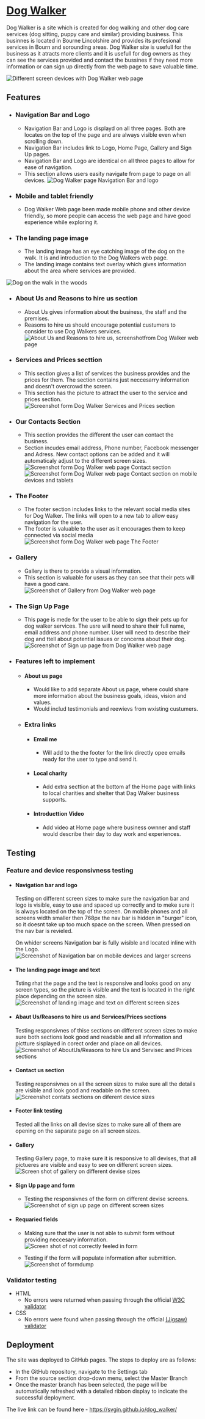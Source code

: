 # [Dog Walker](https://svgin.github.io/dog_walker/)

Dog Walker is a site which is created for dog walking and other dog care services (dog sitting, puppy care and similar) providing business. This businnes is located in Bourne Lincolshire and provides its profesional services in Bourn and sorounding areas. Dog Walker site is usefull for the business as it atracts more clients and it is usefull for dog owners as they can see the services provided and contact the bussines if they need more information or can sign up directly from the web page to save valuable time.

![Different screen devices with Dog Walker web page](/assets/media/dog_walker_responsive.png)

## Features

- ### Navigation Bar and Logo
  - Navigation Bar and Logo is displayd on all three pages. Both are locates on the top of the page and are always visible even when scrolling down.
  - Navigation Bar includes link to Logo, Home Page, Gallery and Sign Up pages.
  - Navigation Bar and Logo are identical on all three pages to allow for ease of navigation.
  - This section allows users easity navigate from page to page on all devices.
  ![Dog Walker page Navigation Bar and logo](assets/media/dog_walker_navbar_logo.png)
  
- ### Mobile and tablet friendly

  - Dog Walker Web page been made mobile phone and other device friendly, so more people can access the web page and have good experience while exploring it.
  
- ### The landing page image
  - The landing image has an eye catching image of the dog on the walk. It is and introduction to the Dog Walkers web page.
  - The landing image contains text overlay which gives information about the area where services are provided.

![Dog on the walk in the woods](assets/media/dog_walker_hero_picture.png)

- ### About Us and Reasons to hire us section
    - About Us gives information about the business, the staff and the premises.
    - Reasons to hire us should encourage potential custumers to consider to use Dog Walkers services.
  ![About Us and Reasons to hire us, screenshotfrom Dog Walker web page](assets/media/dog_walker_aboutus_reaons.png)


- ### Services and Prices secttion
  - This section gives a list of services the business provides and the prices for them. The section contains just neccesarry information and doesn't overcrowd the screen.
  - This section has the picture to attract the user to the service and prices section.
  ![Screenshot form Dog Walker Services and Prices section](assets/media/dog_walker_services_prices.png)

- ### Our Contacts Section
  - This section provides the different the user can contact the business.
  - Section incudes email address, Phone number, Facebook messenger and Adress. New contact options can be added and it will automaticaly adjust to the different screen sizes.
  ![Screenshot form Dog Walker web page Contact section](assets/media/dog_walker_contacts.png)
  ![Screenshot form Dog Walker web page Contact section on mobile devices and tablets](assets/media/dog_walker_mobile_contacts.png)

- ### The Footer
  - The footer section includes links to the relevant social media sites for Dog Walker. The links will open to a new tab to allow easy navigation for the user.
  - The footer is valuable to the user as it encourages them to keep connected via social media
![Screenshot form Dog Walker web page The Footer](assets/media/dog_walker_footer.png)

- ### Gallery
  - Gallery is there to provide a visual information.
  - This section is valuable for users as they can see that their pets will have a good care. 
  ![Screenshot of Gallery from Dog Walker web page](assets/media/dog_walker_gallery.png)

- ### The Sign Up Page
  - This page is mede for the user to be able to sign their pets up for dog walker services. The usre will need to share their full name, email address and phone number. User will need to describe their dog and ttell about potential issues or concerns about their dog. 
  ![Screenshot of Sign up page from Dog Walker web page](assets/media/dog_walker_signup.png)

- ### Features left to implement
  - #### About us page       
    - Would like to add separate About us page, where could share more information about the business goals, ideas, vision and values.
    - Would includ testimonials and reewievs from wxisting custumers.
  - ### Extra links 
    - #### Email me
      - Will add to the the footer for the link directly opee emails ready for the user to type and send it.
    -  #### Local charity
       -  Add extra secttion at the bottom af the Home page with links to local charities and shelter that Dag Walker business supports.
    - #### Introducttion Video
      - Add video at Home page where business ownner and staff would describe their day to day work and experiences.

## Testing
### Feature and device responsivness testing
- #### Navigation bar and logo
    Testing on different screen sizes to make sure the navigation bar and logo is visible, easy to use and spaced up correctly and to meke sure it is always located on the top of the screen. On mobile phones and all screens width smaller then 768px the nav bar is hidden in "burger" icon, so it doesnt take up too much space on the screen. When pressed on the nav bar is revieled. 

    On whider screens Navigation bar is fully wisible and located inline with the Logo.
    ![Screenshot of Navigation bar on mobile devices and larger screens](assets/media/dog_walker_nav_bar_respons.png)

- #### The landing page image and text
  Tsting rhat the page and the text is responsive and looks good on any screen types, so the picture is visible and the text is located in the right place depending on the screen size.
  ![Screenshot of landing image and text on different screen sizes](assets/media/dog_walker_landingpic_responsive.png   )

- #### Abaut Us/Reasons to hire us and Services/Prices sections
    Testing responsivnes of thise sections on different screen sizes to make sure both sections look good and readable and all information and pictture sisplayed in corect order and place on all devices.
    ![Screenshot of AboutUs/Reasons to hire Us and Servisec and Prices sections](assets/media/dog_walker_about_prices_respons.png)
    
- #### Contact us section
  Testing responsivnes on all the screen sizes to make sure all the details are visible and look good and readable on the screen.
  ![Screenshot contats sections on diferent device sizes](assets/media/dog_walker_contacts_respons.png)

- #### Footer link testing 
  Tested all the links on all devise sizes to make sure all of them are opening on the saparate page on all screen sizes.
  
- #### Gallery
  Testing Gallery page, to make sure it is responsive to all devises, that all pictueres are visible and easy to see on different screen sizes.
   ![Screen shot of gallery on different devise sizes](assets/media/dog_walker_gallery_respon.png)
   
- #### Sign Up page and form
  - Testing the responsivnes of the form on different devise screens.
  ![Screenshot of sign up page on different screen sizes](assets/media/dog_walker_signup_respons.png)
  
- #### Requaried fields
   - Making sure that the user is not able to submit form without providing neccesary information.
  ![Screen shot of not correctly feeled in form](assets/media/dog_walker_fields.png)
  
  - Testing if the form will populate information after submittion.
  ![Screenshot of formdump](assets/media/dog_walker_formdump.png)

### Validator testing
- HTML
  - No errors were returned when passing through the official [W3C validator](https://validator.w3.org/nu/?doc=https%3A%2F%2Fsvgin.github.io%2Fdog_walker%2F)
- CSS
  - No errors were found when passing through the official [(Jigsaw) validator](https://jigsaw.w3.org/css-validator/validator?uri=https%3A%2F%2Fsvgin.github.io%2Fdog_walker%2F&profile=css3svg&usermedium=all&warning=1&vextwarning=&lang=en)

## Deployment
  The site was deployed to GitHub pages. The steps to deploy are as follows:
- In the GitHub repository, navigate to the Settings tab
- From the source section drop-down menu, select the Master Branch
- Once the master branch has been selected, the page will be automatically refreshed with a detailed ribbon display to indicate the successful deployment.

The live link can be found here - <https://svgin.github.io/dog_walker/>




  